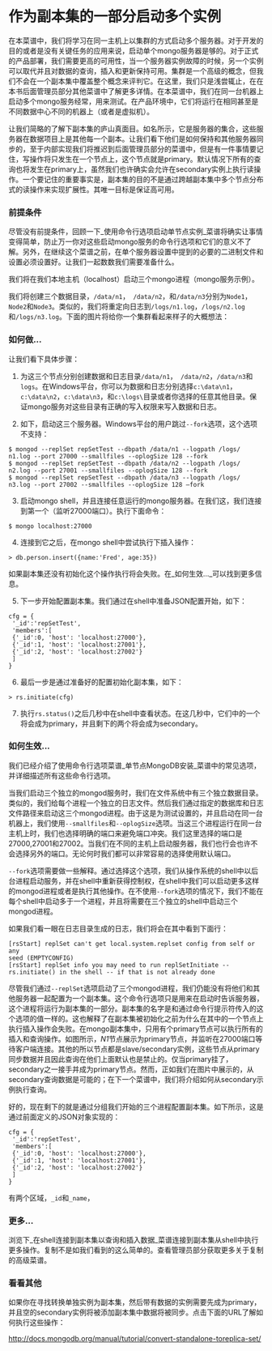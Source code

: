 # 作为副本集的一部分启动多个实例

在本菜谱中，我们将学习在同一主机上以集群的方式启动多个服务器。对于开发的目的或者是没有关键任务的应用来说，启动单个mongo服务器是够的。对于正式的产品部署，我们需要更高的可用性，当一个服务器实例故障的时候，另一个实例可以取代并且对数据的查询，插入和更新保持可用。集群是一个高级的概念，但我们不会在一个副本集中覆盖整个概念来评判它。在这里，我们只是浅尝辄止，在在本书后面管理员部分其他菜谱中了解更多详情。在本菜谱中，我们在同一台机器上启动多个mongo服务经常，用来测试。在产品环境中，它们将运行在相同甚至是不同数据中心不同的机器上（或者是虚拟机）。


让我们简略的了解下副本集的庐山真面目。如名所示，它是服务器的集合，这些服务器在数据项目上是其他每一个副本。让我们看下他们是如何保持和其他服务器同步的，至于内部实现我们将推迟到后面管理员部分的菜谱中，但是有一件事情要记住，写操作将只发生在一个节点上，这个节点就是primary。默认情况下所有的查询也将发生在primary上，虽然我们也许确实会允许在secondary实例上执行读操作。一个要记住的重要事实是，副本集的目的不是通过跨越副本集中多个节点分布式的读操作来实现扩展性。其唯一目标是保证高可用。


### 前提条件
尽管没有前提条件，回顾一下_使用命令行选项启动单节点实例_菜谱将确实让事情变得简单，防止万一你对这些启动mongo服务的命令行选项和它们的意义不了解。另外，在继续这个菜谱之前，在单个服务器设置中提到的必要的二进制文件和设置必须设置好。让我们一起数数我们需要准备什么。

我们将在我们本地主机（localhost）启动三个mongo进程（mongo服务示例）。

我们将创建三个数据目录，`/data/n1`，` /data/n2`，和`/data/n3`分别为`Node1`，`Node2`和`Node3`。类似的，我们将重定向日志到`/logs/n1.log`，`/logs/n2.log`和`/logs/n3.log`。下面的图片将给你一个集群看起来样子的大概想法：

### 如何做...
让我们看下具体步骤：

1. 为这三个节点分别创建数据和日志目录`/data/n1`，` /data/n2`，`/data/n3`和`logs`。在Windows平台，你可以为数据和日志分别选择`c:\data\n1`，`c:\data\n2`，`c:\data\n3`，和`c:\logs\`目录或者你选择的任意其他目录。保证mongo服务对这些目录有正确的写入权限来写入数据和日志。

2. 如下，启动这三个服务器。Windows平台的用户跳过`--fork`选项，这个选项不支持：
```
$ mongod --replSet repSetTest --dbpath /data/n1 --logpath /logs/
n1.log --port 27000 --smallfiles --oplogSize 128 --fork
$ mongod --replSet repSetTest --dbpath /data/n2 --logpath /logs/
n2.log --port 27001 --smallfiles --oplogSize 128 --fork
$ mongod --replSet repSetTest --dbpath /data/n3 --logpath /logs/
n3.log --port 27002 --smallfiles --oplogSize 128 –fork
```

3. 启动mongo shell，并且连接任意运行的mongo服务器。在我们这，我们连接到第一个（监听27000端口）。执行下面命令：
```
$ mongo localhost:27000
```

4. 连接到它之后，在mongo shell中尝试执行下插入操作：
```
> db.person.insert({name:'Fred', age:35})
```
如果副本集还没有初始化这个操作执行将会失败。在_如何生效..._可以找到更多信息。

5. 下一步开始配置副本集。我们通过在shell中准备JSON配置开始，如下：
```
cfg = {
 '_id':'repSetTest',
 'members':[
 {'_id':0, 'host': 'localhost:27000'},
 {'_id':1, 'host': 'localhost:27001'},
 {'_id':2, 'host': 'localhost:27002'}
 ]
}
```

6. 最后一步是通过准备好的配置初始化副本集，如下：
```
> rs.initiate(cfg)
```

7. 执行`rs.status()`之后几秒中在shell中查看状态。在这几秒中，它们中的一个将会成为primary，并且剩下的两个将会成为secondary。


### 如何生效...
我们已经介绍了使用命令行选项菜谱_单节点MongoDB安装_菜谱中的常见选项，并详细描述所有这些命令行选项。

当我们启动三个独立的mongod服务时，我们在文件系统中有三个独立数据目录。类似的，我们给每个进程一个独立的日志文件。然后我们通过指定的数据库和日志文件路径来启动这三个mongod进程。由于这是为测试设置的，并且启动在同一台机器上，我们使用`--smallfiles`和`--oplogSize`选项。当这三个进程运行在同一台主机上时，我们也选择明确的端口来避免端口冲突。我们这里选择的端口是27000,27001和27002。当我们在不同的主机上启动服务器，我们也行会也许不会选择另外的端口。无论何时我们都可以非常容易的选择使用默认端口。

`--fork`选项需要做一些解释。通过选择这个选项，我们从操作系统的shell中以后台进程启动服务，并在shell中重新获得控制权，在shell中我们可以启动更多这样的mongod进程或者是执行其他操作。在不使用`--fork`选项的情况下，我们不能在每个shell中启动多于一个进程，并且将需要在三个独立的shell中启动三个mongod进程。

如果我们看一眼在日志目录生成的日志，我们将会在其中看到下面行：
```
[rsStart] replSet can't get local.system.replset config from self or any
seed (EMPTYCONFIG)
[rsStart] replSet info you may need to run replSetInitiate --
rs.initiate() in the shell -- if that is not already done
```

尽管我们通过`--replSet`选项启动了三个mongod进程，我们仍能没有将他们和其他服务器一起配置为一个副本集。这个命令行选项只是用来在启动时告诉服务器，这个进程将运行为副本集的一部分。副本集的名字是和通过命令行提示符传入的这个选项的值一样的。这也解释了在副本集被初始化之前为什么在其中的一个节点上执行插入操作会失败。在mongo副本集中，只用有个primary节点可以执行所有的插入和查询操作。如图所示，*N1*节点展示为primary节点，并监听在27000端口等待客户端连接。其他的所以节点都是slave/secondary实例，这些节点从primary同步数据并且因此查询在他们上面默认也是禁止的。仅当primary挂了，secondary之一接手并成为primary节点。然而，正如我们在图片中展示的，从secondary查询数据是可能的；在下一个菜谱中，我们将介绍如何从secondary示例执行查询。


好的，现在剩下的就是通过分组我们开始的三个进程配置副本集。如下所示，这是通过前面定义的JSON对象实现的：
```
cfg = {
 '_id':'repSetTest',
 'members':[
 {'_id':0, 'host': 'localhost:27000'},
 {'_id':1, 'host': 'localhost:27001'},
 {'_id':2, 'host': 'localhost:27002'}
 ]
}
```

有两个区域，`_id`和`_name`，


### 更多...
浏览下_在shell连接到副本集以查询和插入数据_菜谱连接到副本集从shell中执行更多操作。复制不是如我们看到的这么简单的。查看管理员部分获取更多关于复制的高级菜谱。



### 看看其他
如果你在寻找转换单独实例为副本集，然后带有数据的实例需要先成为primary，并且空的secondary实例将被添加副本集中数据将被同步。点击下面的URL了解如何执行这些操作：

<http://docs.mongodb.org/manual/tutorial/convert-standalone-toreplica-set/>